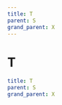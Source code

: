 ```yaml
---
title: T
parent: S
grand_parent: X
---
```

# T

```yaml
title: T
parent: S
grand_parent: X
```
